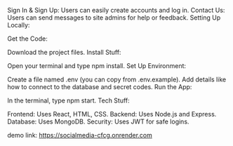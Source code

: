 Sign In & Sign Up: Users can easily create accounts and log in.
Contact Us: Users can send messages to site admins for help or feedback.
Setting Up Locally:

Get the Code:

Download the project files.
Install Stuff:

Open your terminal and type npm install.
Set Up Environment:

Create a file named .env (you can copy from .env.example).
Add details like how to connect to the database and secret codes.
Run the App:

In the terminal, type npm start.
Tech Stuff:

Frontend: Uses React, HTML, CSS.
Backend: Uses Node.js and Express.
Database: Uses MongoDB.
Security: Uses JWT for safe logins.

demo link: https://socialmedia-cfcg.onrender.com
